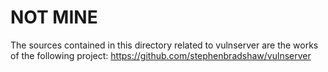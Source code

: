 # NOT MINE
The sources contained in this directory related to vulnserver are the works of the following project:
https://github.com/stephenbradshaw/vulnserver